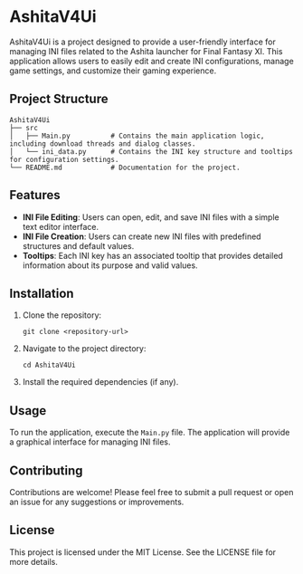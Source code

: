 # AshitaV4Ui

AshitaV4Ui is a project designed to provide a user-friendly interface for managing INI files related to the Ashita launcher for Final Fantasy XI. This application allows users to easily edit and create INI configurations, manage game settings, and customize their gaming experience.

## Project Structure

```
AshitaV4Ui
├── src
│   ├── Main.py          # Contains the main application logic, including download threads and dialog classes.
│   └── ini_data.py      # Contains the INI key structure and tooltips for configuration settings.
└── README.md            # Documentation for the project.
```

## Features

- **INI File Editing**: Users can open, edit, and save INI files with a simple text editor interface.
- **INI File Creation**: Users can create new INI files with predefined structures and default values.
- **Tooltips**: Each INI key has an associated tooltip that provides detailed information about its purpose and valid values.

## Installation

1. Clone the repository:
   ```
   git clone <repository-url>
   ```
2. Navigate to the project directory:
   ```
   cd AshitaV4Ui
   ```
3. Install the required dependencies (if any).

## Usage

To run the application, execute the `Main.py` file. The application will provide a graphical interface for managing INI files.

## Contributing

Contributions are welcome! Please feel free to submit a pull request or open an issue for any suggestions or improvements.

## License

This project is licensed under the MIT License. See the LICENSE file for more details.